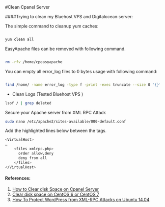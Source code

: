 #Clean Cpanel Server 

####Trying to clean my Bluehost VPS and Digitalocean server:


The simple command to cleanup yum caches:

```bash

yum clean all
```
EasyApache files can be removed with following command.

```bash

rm -rfv /home/cpeasyapache
```


You can empty all error_log files to 0 bytes usage with following command:


```bash

find /home/ -name error_log -type f -print -exec truncate --size 0 "{}" \;
```

- Clean Logs (Tested Bluehost VPS )
```bash
lsof / | grep deleted
```




Secure your Apache server from XML RPC Attack

```bash
sudo nano /etc/apache2/sites-available/000-default.conf
```

Add the highlighted lines below between the <VirtualHost> tags.

```bash
<VirtualHost>
…    
    <files xmlrpc.php>
      order allow,deny
      deny from all
    </files>
</VirtualHost>
```

#### References:

1. [How to Clear disk Space on Cpanel Server](https://srvfail.com/clear-disk-space-cpanel-server/)
2. [Clear disk space on CentOS 6 or CentOS 7](https://www.getpagespeed.com/server-setup/clear-disk-space-centos)
3. [How To Protect WordPress from XML-RPC Attacks on Ubuntu 14.04](https://www.digitalocean.com/community/tutorials/how-to-protect-wordpress-from-xml-rpc-attacks-on-ubuntu-14-04)

